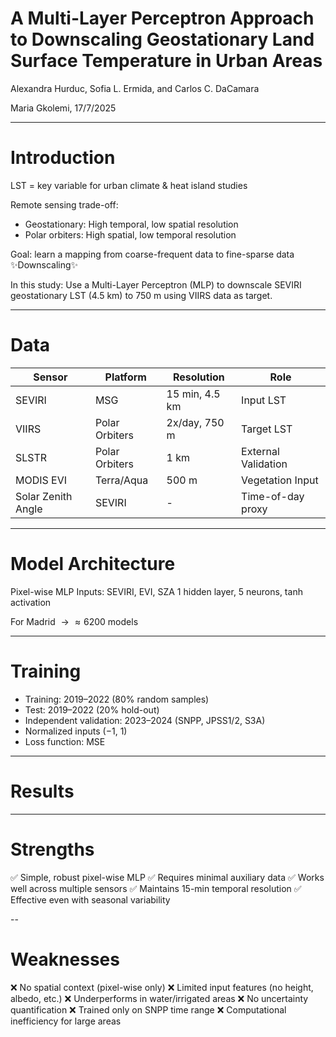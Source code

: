 # A Multi-Layer Perceptron Approach to Downscaling Geostationary Land Surface Temperature in Urban Areas

Alexandra Hurduc, Sofia L. Ermida, and Carlos C. DaCamara

Maria Gkolemi, 17/7/2025

---

# Introduction

LST = key variable for urban climate & heat island studies

Remote sensing trade-off:
- Geostationary: High temporal, low spatial resolution
- Polar orbiters: High spatial, low temporal resolution

Goal: learn a mapping from coarse-frequent data to fine-sparse data ✨Downscaling✨

In this study: Use a Multi-Layer Perceptron (MLP) to downscale SEVIRI geostationary LST (4.5 km) to 750 m using VIIRS data as target.

---
# Data
Sensor | Platform | Resolution | Role
--- | --- | --- | ---
SEVIRI | MSG | 15 min, 4.5 km | Input LST
VIIRS | Polar Orbiters | 2x/day, 750 m | Target LST
SLSTR | Polar Orbiters | 1 km | External Validation
MODIS EVI | Terra/Aqua | 500 m | Vegetation Input
Solar Zenith Angle | SEVIRI | - | Time-of-day proxy

---

# Model Architecture

Pixel-wise MLP
Inputs: SEVIRI, EVI, SZA
1 hidden layer, 5 neurons, tanh activation

For Madrid $\rightarrow \approx 6200$ models 

---
# Training

- Training: 2019–2022 (80% random samples)
- Test: 2019–2022 (20% hold-out)
- Independent validation: 2023–2024 (SNPP, JPSS1/2, S3A)
- Normalized inputs (−1, 1)
- Loss function: MSE

---
# Results

---
# Strengths
✅ Simple, robust pixel-wise MLP
✅ Requires minimal auxiliary data
✅ Works well across multiple sensors
✅ Maintains 15-min temporal resolution
✅ Effective even with seasonal variability

--
# Weaknesses
❌ No spatial context (pixel-wise only)
❌ Limited input features (no height, albedo, etc.)
❌ Underperforms in water/irrigated areas
❌ No uncertainty quantification
❌ Trained only on SNPP time range
❌ Computational inefficiency for large areas